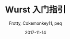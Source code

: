 ---
title: Wurst 入门指引
excerpt: 使用Wurst创建你的第一张地图
date: 2017-11-14
icon:
  type: fa
  name: fa-graduation-cap
color: orange
author: Frotty, Cokemonkey11, peq
sections:
  - /tutorials/wurstbeginner/introductionp1
  - /tutorials/wurstbeginner/introductionp2
---